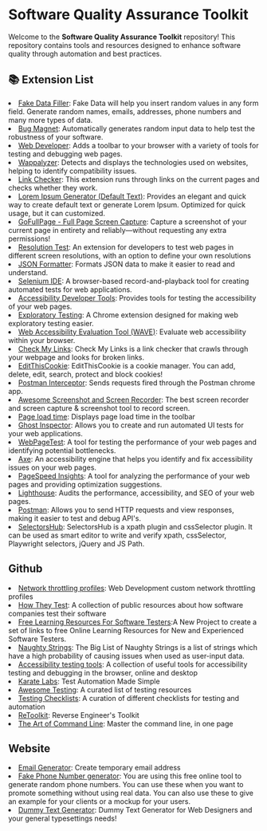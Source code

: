 # Software Quality Assurance Toolkit

Welcome to the **Software Quality Assurance Toolkit** repository! This repository contains tools and resources designed to enhance software quality through automation and best practices.

<h2>📚 Extension List</h2>

  <li><a href="https://chrome.google.com/webstore/detail/fake-data-a-form-filler-y/gchcfdihakkhjgfmokemfeembfokkajj">Fake Data Filler</a>: Fake Data will help you insert random values in any form field. Generate random names, emails, addresses, phone numbers and many more types of data.</li>
  <li><a href="https://chrome.google.com/webstore/detail/bug-magnet/ocbgbejhmeapiniekihjlckojhgjmfbo">Bug Magnet</a>: Automatically generates random input data to help test the robustness of your software.</li>
    <li><a href="https://chrome.google.com/webstore/detail/web-developer/bfbameneiokkgbdmiekhjnmfkcnldhhm">Web Developer</a>: Adds a toolbar to your browser with a variety of tools for testing and debugging web pages.</li>
  <li><a href="https://chrome.google.com/webstore/detail/wappalyzer/gppongmhjkpfnbhagpmjfkannfbllamg">Wappalyzer</a>: Detects and displays the technologies used on websites, helping to identify compatibility issues.</li>
    <li><a href="https://chrome.google.com/webstore/detail/link-checker/olcpkmmoifipcklgnphbhdhbpfniijmb">Link Checker</a>: This extension runs through links on the current pages and checks whether they work.</li>
      <li><a href="https://chrome.google.com/webstore/detail/lorem-ipsum-generator-def/mcdcbjjoakogbcopinefncmkcamnfkdb?hl=en">Lorem Ipsum Generator (Default Text)</a>: Provides an elegant and quick way to create default text or generate Lorem Ipsum. Optimized for quick usage, but it can customized.</li>
        <li><a href="https://chrome.google.com/webstore/detail/gofullpage-full-page-scre/fdpohaocaechififmbbbbbknoalclacl?hl=en">GoFullPage - Full Page Screen Capture</a>: Capture a screenshot of your current page in entirety and reliably—without requesting any extra permissions!</li>
  <li><a href="https://chrome.google.com/webstore/detail/resolution-test/idhfcdbheobinplaamokffboaccidbal?hl=en">Resolution Test</a>: An extension for developers to test web pages in different screen resolutions, with an option to define your own resolutions</li>
  <li><a href="https://chrome.google.com/webstore/detail/json-formatter/bcjindcccaagfpapjjmafapmmgkkhgoa">JSON Formatter</a>: Formats JSON data to make it easier to read and understand.</li>
  <li><a href="https://chrome.google.com/webstore/detail/selenium-ide/mooikfkahbdckldjjndioackbalphokd">Selenium IDE</a>: A browser-based record-and-playback tool for creating automated tests for web applications.</li>
  <li><a href="https://chrome.google.com/webstore/detail/accessibility-developer-t/fpkknkljclfencbdbgkenhalefipecmb">Accessibility Developer Tools</a>: Provides tools for testing the accessibility of your web pages.</li>
  <li><a href="https://chrome.google.com/webstore/detail/exploratory-testing-chrom/khigmghadjljgjpamimgjjmpmlbgmekj">Exploratory Testing</a>: A Chrome extension designed for making web exploratory testing easier.</li>
  <li><a href="https://chrome.google.com/webstore/detail/wave-evaluation-tool/jbbplnpkjmmeebjpijfedlgcdilocofh">Web Accessibility Evaluation Tool (WAVE)</a>: Evaluate web accessibility within your browser.</li>
  <li><a href="https://chrome.google.com/webstore/detail/check-my-links/ojkcdipcgfaekbeaelaapakgnjflfglf?hl=en-GB">Check My Links</a>: Check My Links is a link checker that crawls through your webpage and looks for broken links.</li>
  <li><a href="https://chrome.google.com/webstore/detail/editthiscookie/fngmhnnpilhplaeedifhccceomclgfbg?hl=en">EditThisCookie</a>: EditThisCookie is a cookie manager. You can add, delete, edit, search, protect and block cookies!</li>
  <li><a href="https://chrome.google.com/webstore/detail/postman-interceptor/aicmkgpgakddgnaphhhpliifpcfhicfo">Postman Interceptor</a>: Sends requests fired through the Postman chrome app.</li>
  <li><a href="https://chrome.google.com/webstore/detail/awesome-screenshot-and-sc/nlipoenfbbikpbjkfpfillcgkoblgpmj?hl=en">Awesome Screenshot and Screen Recorder</a>: The best screen recorder and screen capture & screenshot tool to record screen.</li>
  <li><a href="https://chrome.google.com/webstore/detail/page-load-time/fploionmjgeclbkemipmkogoaohcdbig?hl=en">Page load time</a>: Displays page load time in the toolbar</li>
  <li><a href="https://chrome.google.com/webstore/detail/ghost-inspector/blpcfgokakmgnkcojhhkbfbldkacnbeo">Ghost Inspector</a>: Allows you to create and run automated UI tests for your web applications.</li>  
  <li><a href="https://chrome.google.com/webstore/detail/webpagetest/mttenoljmdbjhjlcgfnhbclghljfhbmd">WebPageTest</a>: A tool for testing the performance of your web pages and identifying potential bottlenecks.</li>
  <li><a href="https://chrome.google.com/webstore/detail/axe/lhdoppojpmngadmnindnejefpokejbdd">Axe</a>: An accessibility engine that helps you identify and fix accessibility issues on your web pages.</li>  
  <li><a href="https://chrome.google.com/webstore/detail/pagespeed-insights/cdjggjbbgkbfcjhddkjpahddgoflcfhg">PageSpeed Insights</a>: A tool for analyzing the performance of your web pages and providing optimization suggestions.</li>    
    <li><a href="https://chrome.google.com/webstore/detail/lighthouse/blipmdconlkpinefehnmjammfjpmpbjk">Lighthouse</a>: Audits the performance, accessibility, and SEO of your web pages.</li>
      <li><a href="https://chrome.google.com/webstore/detail/postman/fhbjgbiflinjbdggehcddcbncdddomop">Postman</a>: Allows you to send HTTP requests and view responses, making it easier to test and debug API's.</li>
<li><a href="https://chrome.google.com/webstore/detail/selectorshub/ndgimibanhlabgdgjcpbbndiehljcpfh?hl=en">SelectorsHub</a>: SelectorsHub is a xpath plugin and cssSelector plugin.
It can be used as smart editor to write and verify xpath, cssSelector, Playwright selectors, jQuery and JS Path.</li>

<h2>Github</h2>

   <li><a href="https://gist.github.com/theodorosploumis/fd4086ee58369b68aea6b0782dc96a2e/">Network throttling profiles</a>: Web Development custom network throttling profiles</li>
   <li><a href="https://github.com/abhivaikar/howtheytest">How They Test</a>: A collection of public resources about how software companies test their software</li>
   <li><a href="https://github.com/PaulWaltersDev/FreeLearningResourcesForSoftwareTesters/">Free Learning Resources For Software Testers</a>:A New Project to create a set of links to free Online Learning Resources for New and Experienced Software Testers.</li>
   <li><a href="https://github.com/minimaxir/big-list-of-naughty-strings/">Naughty Strings</a>: The Big List of Naughty Strings is a list of strings which have a high probability of causing issues when used as user-input data.</li>
   <li><a href="https://github.com/akikoo/accessibility-testing-tools/">Accessibility testing tools</a>: A collection of useful tools for accessibility testing and debugging in the browser, online and desktop</li>
   <li><a href="https://github.com/karatelabs/karate/">Karate Labs</a>: Test Automation Made Simple</li>
   <li><a href="https://github.com/TheJambo/awesome-testing/">Awesome Testing</a>: A curated list of testing resources</li>
   <li><a href="https://github.com/automationhacks/testing-checklists/">Testing Checklists</a>: A curation of different checklists for testing and automation</li>
   <li><a href="https://github.com/mentebinaria/retoolkit/">ReToolkit</a>: Reverse Engineer's Toolkit</li>
   <li><a href="https://github.com/jlevy/the-art-of-command-line/">The Art of Command Line</a>: Master the command line, in one page</li>

<h2>Website</h2>
  
  <li><a href="https://generator.email/">Email Generator</a>: Create temporary email address</li>
  <li><a href="https://randommer.io/Phone">Fake Phone Number generator</a>: You are using this free online tool to generate random phone numbers. You can use these when you want to promote something without using real data. You can also use these to give an example for your clients or a mockup for your users.</li>
  <li><a href="https://www.dummytextgenerator.com/">Dummy Text Generator</a>: Dummy Text Generator for Web Designers and your general typesettings needs!</li>

